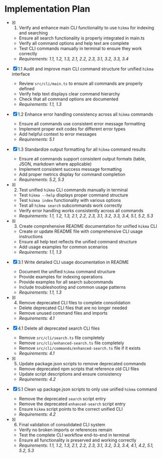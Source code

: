 # Implementation Plan

- [x] 1. Verify and enhance main CLI functionality to use `hikma` for indexing and searching
  - Ensure all search functionality is properly integrated in main.ts
  - Verify all command options and help text are complete
  - Test CLI commands manually in terminal to ensure they work correctly
  - _Requirements: 1.1, 1.2, 1.3, 2.1, 2.2, 2.3, 3.1, 3.2, 3.3, 3.4_

- [x] 1.1 Audit and improve main CLI command structure for unified `hikma` interface
  - Review `src/cli/main.ts` to ensure all commands are properly defined
  - Verify help text displays clear command hierarchy
  - Check that all command options are documented
  - _Requirements: 1.1, 1.3_

- [x] 1.2 Enhance error handling consistency across all `hikma` commands
  - Ensure all commands use consistent error message formatting
  - Implement proper exit codes for different error types
  - Add helpful context to error messages
  - _Requirements: 5.1_

- [x] 1.3 Standardize output formatting for all `hikma` command results
  - Ensure all commands support consistent output formats (table, JSON, markdown where applicable)
  - Implement consistent success message formatting
  - Add proper metrics display for command completion
  - _Requirements: 5.2, 5.3_

- [x] 2. Test unified `hikma` CLI commands manually in terminal
  - Test `hikma --help` displays proper command structure
  - Test `hikma index` functionality with various options
  - Test all `hikma search` subcommands work correctly
  - Verify error handling works consistently across all commands
  - _Requirements: 1.1, 1.2, 1.3, 2.1, 2.2, 2.3, 3.1, 3.2, 3.3, 3.4, 5.1, 5.2, 5.3_

- [x] 3. Create comprehensive README documentation for unified `hikma` CLI
  - Create or update README file with comprehensive CLI usage instructions
  - Ensure all help text reflects the unified command structure
  - Add usage examples for common scenarios
  - _Requirements: 1.1, 1.3_

- [x] 3.1 Write detailed CLI usage documentation in README
  - Document the unified `hikma` command structure
  - Provide examples for indexing operations
  - Provide examples for all search subcommands
  - Include troubleshooting and common usage patterns
  - _Requirements: 1.1, 1.3_

- [x] 4. Remove deprecated CLI files to complete consolidation
  - Delete deprecated CLI files that are no longer needed
  - Remove unused command files and imports
  - _Requirements: 4.1_

- [x] 4.1 Delete all deprecated search CLI files
  - Remove `src/cli/search.ts` file completely
  - Remove `src/cli/enhanced-search.ts` file completely
  - Remove `src/cli/commands/enhanced-search.ts` file if it exists
  - _Requirements: 4.1_

- [x] 5. Update package.json scripts to remove deprecated commands
  - Remove deprecated npm scripts that reference old CLI files
  - Update script descriptions and ensure consistency
  - _Requirements: 4.2_

- [x] 5.1 Clean up package.json scripts to only use unified `hikma` command
  - Remove the deprecated `search` script entry
  - Remove the deprecated `enhanced-search` script entry
  - Ensure `hikma` script points to the correct unified CLI
  - _Requirements: 4.2_

- [x] 6. Final validation of consolidated CLI system
  - Verify no broken imports or references remain
  - Test the complete CLI workflow end-to-end in terminal
  - Ensure all functionality is preserved and working correctly
  - _Requirements: 1.1, 1.2, 1.3, 2.1, 2.2, 2.3, 3.1, 3.2, 3.3, 3.4, 4.1, 4.2, 5.1, 5.2, 5.3_

